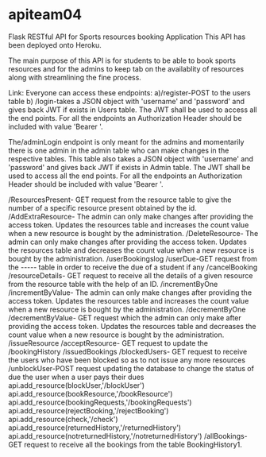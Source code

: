 # apiteam04

Flask RESTful API for Sports resources booking Application
This API has been deployed onto Heroku.

The main purpose of this API is for students to be able to book sports resources and for the admins to keep tab on the availablity of resources along with streamlining the fine process.

Link:
Everyone can access these endpoints:
a)/register-POST to the users table
b) /login-takes a JSON object with 'username' and 'password' and gives back JWT if exists in Users table. The JWT shall be used to access all the end points. For all the endpoints an Authorization Header should be included with value 'Bearer '.


The/adminLogin endpoint is only meant for the admins and momentarily there is one admin in the admin table who can make changes in the respective tables. This table also takes a JSON object with 'username' and 'password' and gives back JWT if exists in Admin table. The JWT shall be used to access all the end points. For all the endpoints an Authorization Header should be included with value 'Bearer '.

/ResourcesPresent- GET request from the resource table to give the number of a specific resource present obtained by the id.
/AddExtraResource- The admin can only make changes after providing the access token. Updates the resources table and increases the count value when a new resource is bought by the administration.
/DeleteResource-  The admin can only make changes after providing the access token. Updates the resources table and decreases the count value when a new resource is bought by the administration.
/userBookingslog
/userDue-GET request from the ----- table in order to receive the due of a student if any
/cancelBooking
/resourceDetails- GET request to receive all the details of a given resource from the resource table with the help of an ID.
/incrementByOne
/incrementByValue- The admin can only make changes after providing the access token. Updates the resources table and increases the count value when a new resource is bought by the administration.
/decrementByOne
/decrementByValue- GET request which the admin can only make after providing the access token. Updates the resources table and decreases the count value when a new resource is bought by the administration.
/issueResource
/acceptResource- GET request to update the 
/bookingHistory
/issuedBookings
/blockedUsers- GET request to receive the users who have been blocked so as to not issue any more resources
/unblockUser-POST request updating the database to change the status of due the user when a user pays their dues 
api.add_resource(blockUser,'/blockUser')
api.add_resource(bookResource,'/bookResource')
api.add_resource(bookingRequests,'/bookingRequests')
api.add_resource(rejectBooking,'/rejectBooking')
api.add_resource(check,'/check')
api.add_resource(returnedHistory,'/returnedHistory')
api.add_resource(notreturnedHistory,'/notreturnedHistory')
/allBookings-GET request to receive all the bookings from the table BookingHistory1.



